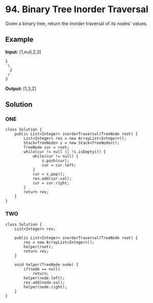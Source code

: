 # 94. Binary Tree Inorder Traversal

Given a binary tree, return the _inorder_ traversal of its nodes' values.

## **Example**

**Input:** [1,null,2,3]

    1
     \
      2
     /
    3

**Output:** [1,3,2]

## **Solution**

### ONE

    class Solution {
        public List<Integer> inorderTraversal(TreeNode root) {
            List<Integer> res = new ArrayList<Integer>();
            Stack<TreeNode> s = new Stack<TreeNode>();
            TreeNode cur = root;
            while(cur != null || !s.isEmpty()) {
                while(cur != null) {
                    s.push(cur);
                    cur = cur.left;
                }
                cur = s.pop();
                res.add(cur.val);
                cur = cur.right;
            }
            return res;
        }
    }

### TWO

    class Solution {
        List<Integer> res;
        
        public List<Integer> inorderTraversal(TreeNode root) {
            res = new ArrayList<Integer>();
            helper(root);
            return res;
        }
        
        void helper(TreeNode node) {
            if(node == null)
                return;
            helper(node.left);
            res.add(node.val);
            helper(node.right);
        }
    }
